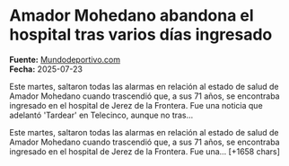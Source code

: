 # Amador Mohedano abandona el hospital tras varios días ingresado

**Fuente:** [Mundodeportivo.com](https://www.mundodeportivo.com/elotromundo/gente/20250723/1002504765/amador-mohedano-abandona-hospital-jerez-frontera-dias-ingresado-dct.html)  
**Fecha:** 2025-07-23

Este martes, saltaron todas las alarmas en relación al estado de salud de Amador Mohedano cuando trascendió que, a sus 71 años, se encontraba ingresado en el hospital de Jerez de la Frontera. Fue una noticia que adelantó 'Tardear' en Telecinco, aunque no tras…

Este martes, saltaron todas las alarmas en relación al estado de salud de Amador Mohedano cuando trascendió que, a sus 71 años, se encontraba ingresado en el hospital de Jerez de la Frontera. Fue una… [+1658 chars]
